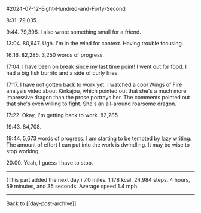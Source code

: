 #2024-07-12-Eight-Hundred-and-Forty-Second

8:31.  79,035.

9:44.  79,396.  I also wrote something small for a friend.

13:04.  80,647.  Ugh.  I'm in the wind for context.  Having trouble focusing.

16:16.  82,285.  3,250 words of progress.

17:04.  I have been on break since my last time point!  I went out for food.  I had a big fish burrito and a side of curly fries.

17:17.  I have not gotten back to work yet.  I watched a cool Wings of Fire analysis video about Kinkajou, which pointed out that she's a much more impressive dragon than the prose portrays her.  The comments pointed out that she's even willing to fight.  She's an all-around roarsome dragon.

17:22.  Okay, I'm getting back to work.  82,285.

19:43.  84,708.

19:44.  5,673 words of progress.  I am starting to be tempted by lazy writing.  The amount of effort I can put into the work is dwindling.  It may be wise to stop working.

20:00.  Yeah, I guess I have to stop.

---
(This part added the next day.)  7.0 miles.  1,178 kcal.  24,984 steps.  4 hours, 59 minutes, and 35 seconds.  Average speed 1.4 mph.

---
Back to [[day-post-archive]]